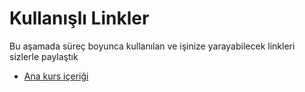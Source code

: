 # Kullanışlı Linkler

Bu aşamada süreç boyunca kullanılan ve işinize yarayabilecek linkleri sizlerle paylaştık

- [Ana kurs içeriği](https://developer.android.com/courses/kotlin-fundamentals/course?authuser=6)
